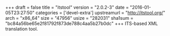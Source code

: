 +++
draft = false
title = "itstool"
version = "2.0.2-3"
date = "2016-01-05T23:27:50"
categories = ['devel-extra']
upstreamurl = "http://itstool.org/"
arch = "x86_64"
size = "47956"
usize = "282031"
sha1sum = "bc84a56be65e2f81792f873de788c4aa5b27b0dc"
+++
ITS-based XML translation tool.